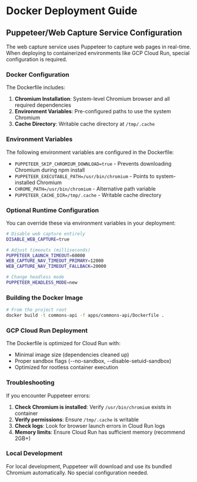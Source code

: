 # Docker Deployment Guide

## Puppeteer/Web Capture Service Configuration

The web capture service uses Puppeteer to capture web pages in real-time. When deploying to containerized environments like GCP Cloud Run, special configuration is required.

### Docker Configuration

The Dockerfile includes:

1. **Chromium Installation**: System-level Chromium browser and all required dependencies
2. **Environment Variables**: Pre-configured paths to use the system Chromium
3. **Cache Directory**: Writable cache directory at `/tmp/.cache`

### Environment Variables

The following environment variables are configured in the Dockerfile:

- `PUPPETEER_SKIP_CHROMIUM_DOWNLOAD=true` - Prevents downloading Chromium during npm install
- `PUPPETEER_EXECUTABLE_PATH=/usr/bin/chromium` - Points to system-installed Chromium
- `CHROME_PATH=/usr/bin/chromium` - Alternative path variable
- `PUPPETEER_CACHE_DIR=/tmp/.cache` - Writable cache directory

### Optional Runtime Configuration

You can override these via environment variables in your deployment:

```bash
# Disable web capture entirely
DISABLE_WEB_CAPTURE=true

# Adjust timeouts (milliseconds)
PUPPETEER_LAUNCH_TIMEOUT=60000
WEB_CAPTURE_NAV_TIMEOUT_PRIMARY=12000
WEB_CAPTURE_NAV_TIMEOUT_FALLBACK=20000

# Change headless mode
PUPPETEER_HEADLESS_MODE=new
```

### Building the Docker Image

```bash
# From the project root
docker build -t commons-api -f apps/commons-api/Dockerfile .
```

### GCP Cloud Run Deployment

The Dockerfile is optimized for Cloud Run with:

- Minimal image size (dependencies cleaned up)
- Proper sandbox flags (--no-sandbox, --disable-setuid-sandbox)
- Optimized for rootless container execution

### Troubleshooting

If you encounter Puppeteer errors:

1. **Check Chromium is installed**: Verify `/usr/bin/chromium` exists in container
2. **Verify permissions**: Ensure `/tmp/.cache` is writable
3. **Check logs**: Look for browser launch errors in Cloud Run logs
4. **Memory limits**: Ensure Cloud Run has sufficient memory (recommend 2GB+)

### Local Development

For local development, Puppeteer will download and use its bundled Chromium automatically. No special configuration needed.
